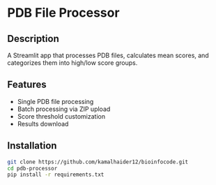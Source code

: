 # PDB File Processor

## Description
A Streamlit app that processes PDB files, calculates mean scores, and categorizes them into high/low score groups.

## Features
- Single PDB file processing
- Batch processing via ZIP upload
- Score threshold customization
- Results download

## Installation
```bash
git clone https://github.com/kamalhaider12/bioinfocode.git
cd pdb-processor
pip install -r requirements.txt
